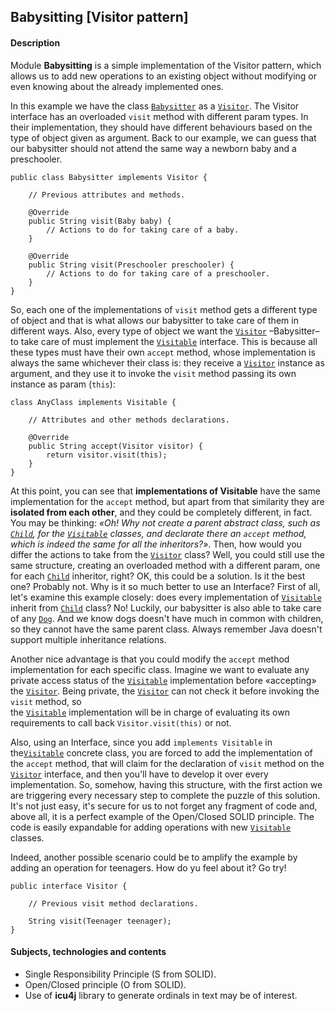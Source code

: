 ## Babysitting \[Visitor pattern\]

#### Description

Module **Babysitting** is a simple implementation of the Visitor pattern, which allows
us to add new operations to an existing object without modifying or even knowing about
the already implemented ones.

In this example we have the class [`Babysitter`](src/main/java/visitor/Babysitter.java) as
a [`Visitor`](src/main/java/visitor/Visitor.java). The Visitor interface has an
overloaded `visit` method with different param types. In their implementation, they
should have different behaviours based on the type of object given as argument. Back to
our example, we can guess that our babysitter should not attend the same way a newborn
baby and a preschooler.

```
public class Babysitter implements Visitor {
    
    // Previous attributes and methods.

    @Override
    public String visit(Baby baby) {
        // Actions to do for taking care of a baby.
    }
    
    @Override
    public String visit(Preschooler preschooler) {
        // Actions to do for taking care of a preschooler.
    }
}
```

So, each one of the implementations of `visit` method gets a different type of object
and that is what allows our babysitter to take care of them in different ways.
Also, every type of object we want the [`Visitor`](src/main/java/visitor/Visitor.java) –Babysitter–
to take care of must implement the [`Visitable`](src/main/java/visitable/Visitable.java) interface.
This is because all these types must have their own `accept` method, whose implementation is always the same
whichever their class is: they receive a [`Visitor`](src/main/java/visitor/Visitor.java) instance as argument,
and they use it to invoke the `visit` method passing its own instance as param (`this`):

```
class AnyClass implements Visitable {

    // Attributes and other methods declarations.

    @Override
    public String accept(Visitor visitor) {
        return visitor.visit(this);
    }
}
```

At this point, you can see that **implementations of Visitable** have the same implementation
for the `accept` method, but apart from that similarity they are **isolated from each other**, and they
could be completely different, in fact. You may be thinking: _«Oh! Why not create a parent abstract class,
such as [`Child`](src/main/java/visitable/Child.java), for the [`Visitable`](src/main/java/visitable/Visitable.java) classes,
and declarate there an `accept` method, which is indeed the same for all the inheritors?»_. Then, how would you differ
the actions to take from the [`Visitor`](src/main/java/visitor/Visitor.java) class? Well, you could still use the same
structure, creating an overloaded method with a different param, one for each [`Child`](src/main/java/visitable/Child.java)
inheritor, right? OK, this could be a solution. Is it the best one? Probably not. Why is it so much better to use an Interface?
First of all, let's examine this example closely: does every implementation of [`Visitable`](src/main/java/visitable/Visitable.java)
inherit from [`Child`](src/main/java/visitable/Child.java) class? No! Luckily, our babysitter is also able to take care of any
[`Dog`](src/main/java/visitable/Dog.java). And we know dogs doesn't have much in common with children, so
they cannot have the same parent class. Always remember Java doesn't support multiple inheritance relations.

Another nice advantage is that you could modify the `accept` method implementation for each specific class.
Imagine we want to evaluate any private access status of the [`Visitable`](src/main/java/visitable/Visitable.java)
implementation before «accepting» the [`Visitor`](src/main/java/visitor/Visitor.java). Being private, the
[`Visitor`](src/main/java/visitor/Visitor.java) can not check it before invoking the `visit` method, so  
the [`Visitable`](src/main/java/visitable/Visitable.java) implementation will be in charge of evaluating its own
requirements to call back `Visitor.visit(this)` or not.

Also, using an Interface, since you add `implements Visitable` in the[`Visitable`](src/main/java/visitable/Visitable.java)
concrete class, you are forced to add the implementation of the `accept` method, that will claim for the declaration of `visit` method
on the [`Visitor`](src/main/java/visitor/Visitor.java) interface, and then you'll have to develop it over every implementation.
So, somehow, having this structure, with the first action we are triggering every necessary step to complete the puzzle
of this solution. It's not just easy, it's secure for us to not forget any fragment of code and, above all, it is a perfect example
of the Open/Closed SOLID principle. The code is easily expandable for adding operations with new
[`Visitable`](src/main/java/visitable/Visitable.java) classes.

Indeed, another possible scenario could be to amplify the example by adding an operation for
teenagers. How do yu feel about it? Go try!

```
public interface Visitor {
    
    // Previous visit method declarations.

    String visit(Teenager teenager);
}
```

#### Subjects, technologies and contents

- Single Responsibility Principle (S from SOLID).
- Open/Closed principle (O from SOLID).
- Use of **icu4j** library to generate ordinals in text may be of interest.
